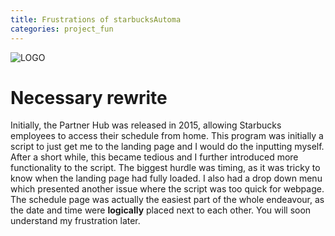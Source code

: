 ```yaml
---
title: Frustrations of starbucksAutoma
categories: project_fun
---
```


![LOGO](http://wuog.org/wp-content/uploads/2015/11/StarBucks.jpg)

# Necessary rewrite

Initially, the Partner Hub was released in 2015, allowing Starbucks employees to access their schedule from home. This program was initially a script to just get me to the landing page and I would do the inputting myself. After a short while, this became tedious and I further introduced more functionality to the script. The biggest hurdle was timing, as it was tricky to know when the landing page had fully loaded. I also had a drop down menu which presented another issue where the script was too quick for webpage. The schedule page was actually the easiest part of the whole endeavour, as the date and time were **logically** placed next to each other. You will soon understand my frustration later.

